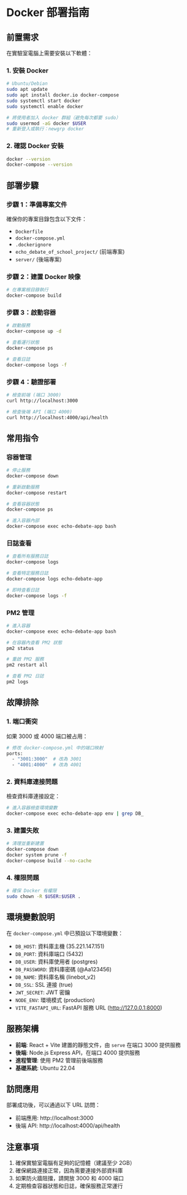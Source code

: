 # Docker 部署指南

## 前置需求

在實驗室電腦上需要安裝以下軟體：

### 1. 安裝 Docker
```bash
# Ubuntu/Debian
sudo apt update
sudo apt install docker.io docker-compose
sudo systemctl start docker
sudo systemctl enable docker

# 將使用者加入 docker 群組（避免每次都要 sudo）
sudo usermod -aG docker $USER
# 重新登入或執行：newgrp docker
```

### 2. 確認 Docker 安裝
```bash
docker --version
docker-compose --version
```

## 部署步驟

### 步驟 1：準備專案文件
確保你的專案目錄包含以下文件：
- `Dockerfile`
- `docker-compose.yml`
- `.dockerignore`
- `echo_debate_of_school_project/` (前端專案)
- `server/` (後端專案)

### 步驟 2：建置 Docker 映像
```bash
# 在專案根目錄執行
docker-compose build
```

### 步驟 3：啟動容器
```bash
# 啟動服務
docker-compose up -d

# 查看運行狀態
docker-compose ps

# 查看日誌
docker-compose logs -f
```

### 步驟 4：驗證部署
```bash
# 檢查前端 (端口 3000)
curl http://localhost:3000

# 檢查後端 API (端口 4000)
curl http://localhost:4000/api/health
```

## 常用指令

### 容器管理
```bash
# 停止服務
docker-compose down

# 重新啟動服務
docker-compose restart

# 查看容器狀態
docker-compose ps

# 進入容器內部
docker-compose exec echo-debate-app bash
```

### 日誌查看
```bash
# 查看所有服務日誌
docker-compose logs

# 查看特定服務日誌
docker-compose logs echo-debate-app

# 即時查看日誌
docker-compose logs -f
```

### PM2 管理
```bash
# 進入容器
docker-compose exec echo-debate-app bash

# 在容器內查看 PM2 狀態
pm2 status

# 重啟 PM2 服務
pm2 restart all

# 查看 PM2 日誌
pm2 logs
```

## 故障排除

### 1. 端口衝突
如果 3000 或 4000 端口被占用：
```bash
# 修改 docker-compose.yml 中的端口映射
ports:
  - "3001:3000"  # 改為 3001
  - "4001:4000"  # 改為 4001
```

### 2. 資料庫連接問題
檢查資料庫連接設定：
```bash
# 進入容器檢查環境變數
docker-compose exec echo-debate-app env | grep DB_
```

### 3. 建置失敗
```bash
# 清理並重新建置
docker-compose down
docker system prune -f
docker-compose build --no-cache
```

### 4. 權限問題
```bash
# 確保 Docker 有權限
sudo chown -R $USER:$USER .
```

## 環境變數說明

在 `docker-compose.yml` 中已預設以下環境變數：

- `DB_HOST`: 資料庫主機 (35.221.147.151)
- `DB_PORT`: 資料庫端口 (5432)
- `DB_USER`: 資料庫使用者 (postgres)
- `DB_PASSWORD`: 資料庫密碼 (@Aa123456)
- `DB_NAME`: 資料庫名稱 (linebot_v2)
- `DB_SSL`: SSL 連接 (true)
- `JWT_SECRET`: JWT 密鑰
- `NODE_ENV`: 環境模式 (production)
- `VITE_FASTAPI_URL`: FastAPI 服務 URL (http://127.0.0.1:8000)

## 服務架構

- **前端**: React + Vite 建置的靜態文件，由 `serve` 在端口 3000 提供服務
- **後端**: Node.js Express API，在端口 4000 提供服務
- **進程管理**: 使用 PM2 管理前後端服務
- **基礎系統**: Ubuntu 22.04

## 訪問應用

部署成功後，可以通過以下 URL 訪問：

- 前端應用: http://localhost:3000
- 後端 API: http://localhost:4000/api/health

## 注意事項

1. 確保實驗室電腦有足夠的記憶體（建議至少 2GB）
2. 確保網路連接正常，因為需要連接外部資料庫
3. 如果防火牆阻擋，請開放 3000 和 4000 端口
4. 定期檢查容器狀態和日誌，確保服務正常運行
